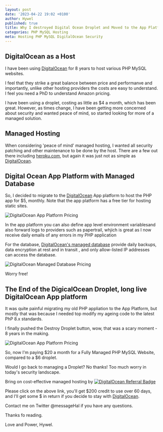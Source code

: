 ```yaml
---
layout: post
date: '2023-04-22 19:02 +0100'
author: Hywel
published: true
title: Why I destroyed Digital Ocean Droplet and Moved to the App Platform PHP MySQL Worry Free Cost Effective Managed Hosting
categories: PHP MySQL Hosting
meta: Hosting PHP MySQL DigitalOcean Security
---
```


## DigitalOcean as a Host
I have been using [DigitalOcean](https://m.do.co/c/92e12787bf7a) for 8 years to host various PHP MySQL websites.

I feel that they strike a great balance between price and performanve and importantly, unlike other hosting providers the costs are easy to understand.  I feel you need a PhD to understand Amazon pricing.

I have been using a droplet, costing as little as $4 a month, which has been great.  However, as times change, I have been getting more concerned about security and wanted peace of mind, so started looking for more of a managed solution.

##  Managed Hosting
When considering 'peace of mind' managed hosting, I wanted all security patching and other maintenance to be done by the host.  There are a few out there including [heroku.com](https://www.heroku.com/pricing), but again it was just not as simple as [DigitalOcean](https://m.do.co/c/92e12787bf7a).


## Digital Ocean App Platform with Managed Database
So, I decided to migrate to the [DigitalOcean](https://m.do.co/c/92e12787bf7a) App platform to host the PHP app for $5, monthly. Note that the app platform has a free tier for hosting static sites.

![DigitalOcean App Platform Pricing]({{site.baseurl}}/assets/2023/digitalocean-app-platform-pricing.png)

In the app platform you can also define app level environment variablesand also forward logs to providers such as papertrail, whjich is great as I now receive daily emails of any errors in my PHP application

For the database, [DigitalOcean's managed database]( https://www.digitalocean.com/blog/just-how-managed-are-digitaloceans-managed-databases) provide daily backups,  data encryption at rest and in transit , and only allow-listed IP addresses can access the database.

![DigitalOcean Managed Database Pricing]({{site.baseurl}}/assets/2023/digitalocean-managed-database-pricing.png)

Worry free!

##  The End of the DigicalOcean Droplet, long live DigitalOcean App platform

It was quite painful migrating my old PHP appliation to the App Platform, but mostly that was because I needed top modify my ageing code to the latest PhP 8.x standards.

I finally pushed the Destroy Droplet button, wow, that was a scary moment - 8 years in the making.

![DigitalOcean App Platform Pricing]({{site.baseurl}}/assets/2023/digitalocean-destroy-droplet.png)

So, now I'm paying $20 a month for a Fully Managed PHP MySQL Website, compared to a $6 droplet.

Would I go back to managing a Droplet? No thanks! Too much worry in today's security landscape.  

Bring on cost-effective managed hosting by [![DigitalOcean Referral Badge](https://web-platforms.sfo2.digitaloceanspaces.com/WWW/Badge%203.svg)](https://www.digitalocean.com/?refcode=92e12787bf7a&utm_campaign=Referral_Invite&utm_medium=Referral_Program&utm_source=badge)

Please click on the above link, you'll get $200 credit to use over 60 days, and I'll get some $ in return if you decide to stay with [DigitalOcean](https://m.do.co/c/92e12787bf7a).

Contact me on Twitter @messageHal if you have any questions. 

Thanks fo reading.

Love and Power,
Hywel.